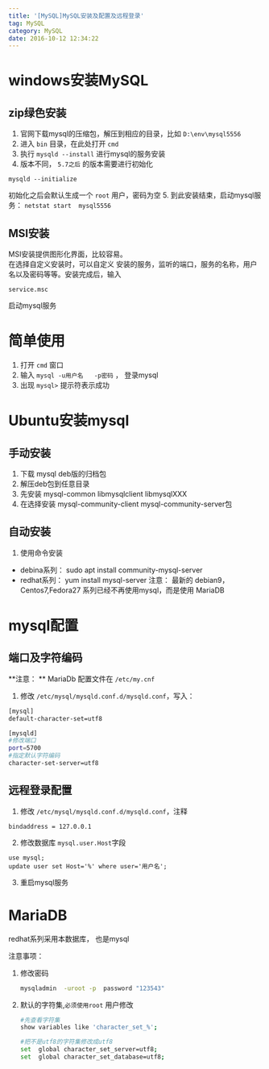 ```yaml
---
title: '[MySQL]MySQL安装及配置及远程登录' 
tag: MySQL
category: MySQL
date: 2016-10-12 12:34:22
---
```


# windows安装MySQL

## zip绿色安装

1. 官网下载mysql的压缩包，解压到相应的目录，比如 `D:\env\mysql5556`
2. 进入 `bin` 目录，在此处打开 `cmd`
3. 执行 `mysqld --install` 进行mysql的服务安装
4. 版本不同， `5.7之后` 的版本需要进行初始化
```
mysqld --initialize
```
初始化之后会默认生成一个 `root` 用户，密码为空
5. 到此安装结束，启动mysql服务： `netstat start  mysql5556`

## MSI安装

MSI安装提供图形化界面，比较容易。  
在选择自定义安装时，可以自定义 安装的服务，监听的端口，服务的名称，用户名以及密码等等。安装完成后，输入
```
service.msc
```
启动mysql服务

# 简单使用

1. 打开 `cmd` 窗口
2. 输入 `mysql -u用户名   -p密码`  ， 登录mysql
3. 出现 `mysql>`  提示符表示成功


# Ubuntu安装mysql

## 手动安装

1. 下载 mysql deb版的归档包
2. 解压deb包到任意目录
3. 先安装 mysql-common libmysqlclient libmysqlXXX  
4. 在选择安装 mysql-community-client mysql-community-server包

## 自动安装

1. 使用命令安装
- debina系列： sudo apt install community-mysql-server
- redhat系列： yum install  mysql-server
注意： 最新的 debian9，Centos7,Fedora27 系列已经不再使用mysql，而是使用 MariaDB


# mysql配置

## 端口及字符编码

**注意： ** MariaDb 配置文件在  `/etc/my.cnf`

1. 修改 `/etc/mysql/mysqld.conf.d/mysqld.conf`，写入：
```bash
[mysql]
default-character-set=utf8

[mysqld]
#修改端口
port=5700
#指定默认字符编码
character-set-server=utf8
```

## 远程登录配置

1. 修改 `/etc/mysql/mysqld.conf.d/mysqld.conf`，注释
```
bindaddress = 127.0.0.1
```
2. 修改数据库 `mysql.user.Host`字段
```
use mysql;
update user set Host='%' where user='用户名'; 
```
3. 重启mysql服务







# MariaDB

redhat系列采用本数据库， 也是mysql

注意事项：

1. 修改密码

   ```bash
   mysqladmin  -uroot -p  password "123543"
   ```

2. 默认的字符集,`必须使用root`  用户修改

   ```bash
   #先查看字符集
   show variables like 'character_set_%';
   
   #把不是utf8的字符集修改成utf8
   set  global character_set_server=utf8;
   set  global character_set_database=utf8;
   ```
